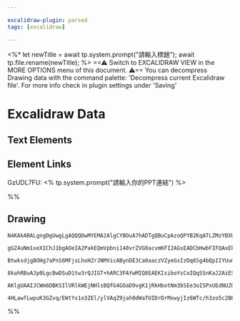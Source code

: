 ```yaml
---

excalidraw-plugin: parsed
tags: [excalidraw]

---
```

<%* let newTitle = await tp.system.prompt("請輸入標題"); await tp.file.rename(newTitle); %>
==⚠  Switch to EXCALIDRAW VIEW in the MORE OPTIONS menu of this document. ⚠== You can decompress Drawing data with the command palette: 'Decompress current Excalidraw file'. For more info check in plugin settings under 'Saving'


# Excalidraw Data
## Text Elements
## Element Links
GzUDL7FU: <% tp.system.prompt("請輸入你的PPT連結") %>

%%
## Drawing
```compressed-json
N4KAkARALgngDgUwgLgAQQQDwMYEMA2AlgCYBOuA7hADTgQBuCpAzoQPYB2KqATLZMzYBXUtiRoIACyhQ4zZAHoFAc0JRJQgEYA6bGwC2CgF7N6hbEcK4OCtptbErHALRY8RMpWdx8Q1TdIEfARcZgRmBShcZQUebQBWbQBGGjoghH0EDihmbgBtcDBQMBKIEm4IAHEjAFUAEQAZAHYAMRrUkshYRAqMzQRiYlxNYI7SzG5neIAGABZtJvj+UphJ

gGZ4uNm1xeXIChJ1bgAOeIA2PakEQmVpbni148vrZVG0acvmKFI2AGsEADCbHwbFIFQAxEkEFCoWNIJpcNhfsofkIOMQgSCwRJvtZmHBcIFsnCIAAzQj4fAAZVgb3Qgg8JK+P3+AHVDpJuHxCgJvn8EDSYHSIAzypdUbcOOFcmgkpc2ATsGpVrLph8eRAUcI4ABJYgy1B5AC6l1J5Eyeu4HCElMuhHRWAquGmJNR6KlzANxU60Hg4lQax5AF9Pgg

BtwksdjgBOHg7aPnS6MFjsLhoHZrJNMVicABynDE3Ca0aaczVZyeGsIzDq6Sg4bQpIIYUummE6IAosFMtkDdbbRqhHAhvXiBGmjwozwkvFozt4rNLkQOL8KtJZPIlGRCIxtMo2GxXghdAYFOTggpiAokjrp786hOABJ1AAaZ3oACsKA1HwBHSrmJIdQfkYAD6szYJo/7eAoZgIBQAD8Qj4gAvNujCgcuq5LmwSINqgTb4C2GrMO4/oFJ0YByjyVE

8kahRBuAJp0LgcBwDSuD1tw3rQJIGT+hARC3FAYwMIQ8EAEKIsiboYsCoIQqSSnKaJ2AiESUA6vW+g0iygLydi6CQtCJmqepWSadpUlIlqaJyViFS4hw+KEhZZmkBpWkZC0FLUrSAmimOywQGpHkWV5Ol8myHJcsFoWedpun8oKwqBe5CUZAASsIkrShGcXmdkEUAPKKsqEZqgVYVFdpLScFALS4PoFIqqgSyFCFhWWd59VUoQRj+jw6qlPF4XaQ

AKlgUAAIJCWm6DBKSIlVRlkWEjNHlsBQfG4GOaD9vgK1jRkHbotNm3bSEe3oISPxUEdNUZOdd3jX6FSyaJpE/JSL7cCW8w8O1pRfcC+AAJrcGc5wJGcgPBUYB76NxGr0AQQj+kkDEPd1+jZXZHoGhAH3BSiJB9QNXLDZApPEDSCBwPcJOkCQACybDEAgp3DME12EcRpQ05iCloN6kAScC11E8oCIABTTk01C8EkCtKyr0wJAAlCSmUIMoNqEu90u

4HLawfLwpuK3GZvq/EWtYx1o3ZEl/ylVAqZ9jah0dWaTUIDrDrMxwyjIz6WTc/h3zo5c2BEAzaCRwglwcL73AJ/KQhQMu/oJ/bpR2B+CDYDkVLJ3AbMc1zIz4XzicdYibuMONB74CHpTdAF6RF6mJJqV8BivT0+2ezheG882tc+vgoQzV3jfN1ansMeAIZ0Oe4TcYxQZAA==
```
%%